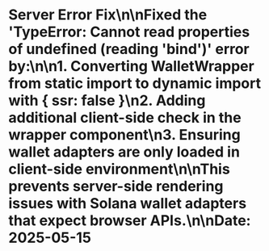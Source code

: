 # Server Error Fix\n\nFixed the 'TypeError: Cannot read properties of undefined (reading 'bind')' error by:\n\n1. Converting WalletWrapper from static import to dynamic import with { ssr: false }\n2. Adding additional client-side check in the wrapper component\n3. Ensuring wallet adapters are only loaded in client-side environment\n\nThis prevents server-side rendering issues with Solana wallet adapters that expect browser APIs.\n\nDate: 2025-05-15
